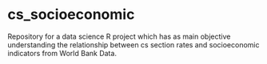 # cs_socioeconomic
Repository for a data science R project which has as main objective understanding the relationship between cs section rates and socioeconomic indicators from World Bank Data.
